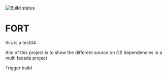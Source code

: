 ![Build status](https://github.com/vbasem/fort/workflows/scan/badge.svg?branch=master)

# FORT

this is a test04

Aim of this project is to show the different source on OS dependencies in a multi facade project

Trigger build

